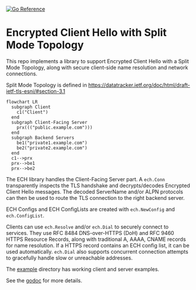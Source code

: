 [![Go Reference](https://pkg.go.dev/badge/github.com/c2FmZQ/ech.svg)](https://pkg.go.dev/github.com/c2FmZQ/ech)

# Encrypted Client Hello with Split Mode Topology

This repo implements a library to support Encrypted Client Hello with a Split Mode Topology, along with secure client-side name resolution and network connections.

Split Mode Topology is defined in https://datatracker.ietf.org/doc/html/draft-ietf-tls-esni/#section-3.1

```mermaid
flowchart LR
  subgraph Client
    c1("Client")
  end
  subgraph Client-Facing Server
    prx((("public.example.com")))
  end
  subgraph Backend Servers
    be1("private1.example.com")
    be2("private2.example.com")
  end
  c1-->prx
  prx-->be1
  prx-->be2
```

The ECH library handles the Client-Facing Server part. A `ech.Conn` transparently inspects the TLS handshake and decrypts/decodes Encrypted Client Hello messages. The decoded ServerName and/or ALPN protocols can then be used to route the TLS connection to the right backend server.

ECH Configs and ECH ConfigLists are created with `ech.NewConfig` and `ech.ConfigList`.

Clients can use `ech.Resolve` and/or `ech.Dial` to securely connect to services. They use RFC 8484 DNS-over-HTTPS (DoH) and RFC 9460 HTTPS Resource Records, along with traditional A, AAAA, CNAME records for name resolution. If a HTTPS record contains an ECH config list, it can be used automatically. `ech.Dial` also supports concurrent connection attempts to gracefully handle slow or unreachable addresses.

The [example](https://github.com/c2FmZQ/ech/tree/main/example) directory has working client and server examples.

See the [godoc](https://pkg.go.dev/github.com/c2FmZQ/ech) for more details.
